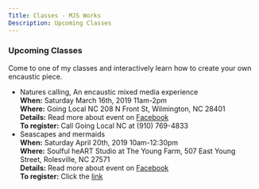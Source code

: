 ```yaml
---
Title: Classes - MJS Works
Description: Upcoming Classes
---
```


### Upcoming Classes

Come to one of my classes and interactively learn how to create your own encaustic piece.

- Natures calling, An encaustic mixed media experience  
  **When:** Saturday March 16th, 2019 11am-2pm  
  **Where:** Going Local NC 208 N Front St, Wilmington, NC 28401  
  **Details:** Read more about event on [Facebook](https://www.facebook.com/events/265725187473164/)  
  **To register:** Call Going Local NC at (910) 769-4833  
- Seascapes and mermaids  
  **When:** Saturday April 20th, 2019 10am-12:30pm  
  **Where:** Soulful heART Studio at The Young Farm, 507 East Young Street, Rolesville, NC  27571  
  **Details:** Read more about event on [Facebook](https://www.facebook.com/events/352302128683484/)  
  **To register:** Click the [link](http://deborahsoulfulheart.com/product/encaustic-painting-using-nature-with-marcia-streithorst/)
